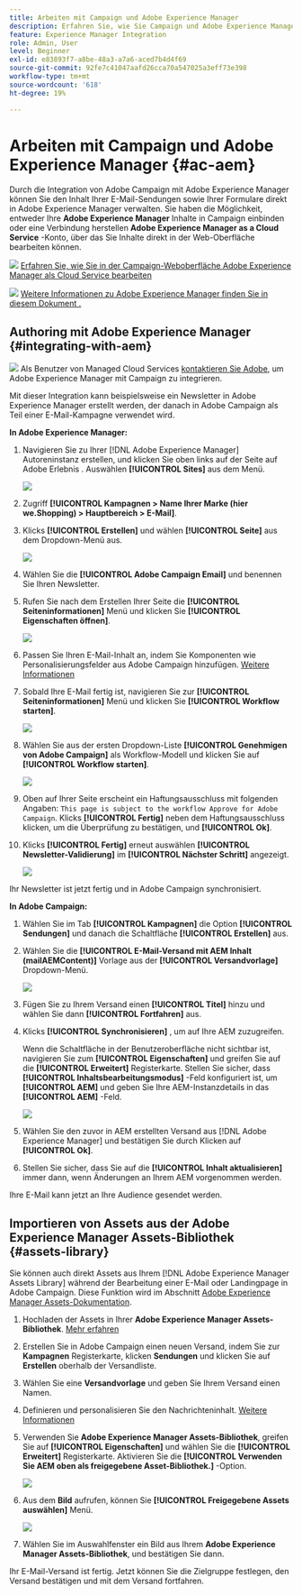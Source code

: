 ```yaml
---
title: Arbeiten mit Campaign und Adobe Experience Manager
description: Erfahren Sie, wie Sie Campaign und Adobe Experience Manager gemeinsam verwenden können
feature: Experience Manager Integration
role: Admin, User
level: Beginner
exl-id: e83893f7-a8be-48a3-a7a6-aced7b4d4f69
source-git-commit: 92fe7c41047aafd26cca70a547025a3eff73e398
workflow-type: tm+mt
source-wordcount: '618'
ht-degree: 19%

---
```


# Arbeiten mit Campaign und Adobe Experience Manager {#ac-aem}

Durch die Integration von Adobe Campaign mit Adobe Experience Manager können Sie den Inhalt Ihrer E-Mail-Sendungen sowie Ihrer Formulare direkt in Adobe Experience Manager verwalten. Sie haben die Möglichkeit, entweder Ihre **Adobe Experience Manager** Inhalte in Campaign einbinden oder eine Verbindung herstellen **Adobe Experience Manager as a Cloud Service** -Konto, über das Sie Inhalte direkt in der Web-Oberfläche bearbeiten können.

![](../assets/do-not-localize/book.png) [Erfahren Sie, wie Sie in der Campaign-Weboberfläche Adobe Experience Manager als Cloud Service bearbeiten](https://experienceleague.adobe.com/docs/campaign-web/v8/msg/email/content/integrations/aem-content.html?lang=en)

![](../assets/do-not-localize/book.png) [Weitere Informationen zu Adobe Experience Manager finden Sie in diesem Dokument .](https://experienceleague.adobe.com/docs/experience-manager-65/administering/integration/campaignonpremise.html?lang=de#aem-and-adobe-campaign-integration-workflow)

## Authoring mit Adobe Experience Manager {#integrating-with-aem}

![](../assets/do-not-localize/speech.png) Als Benutzer von Managed Cloud Services [kontaktieren Sie Adobe](../start/campaign-faq.md#support), um Adobe Experience Manager mit Campaign zu integrieren.

Mit dieser Integration kann beispielsweise ein Newsletter in Adobe Experience Manager erstellt werden, der danach in Adobe Campaign als Teil einer E-Mail-Kampagne verwendet wird.

**In Adobe Experience Manager:**

1. Navigieren Sie zu Ihrer [!DNL Adobe Experience Manager] Autoreninstanz erstellen, und klicken Sie oben links auf der Seite auf Adobe Erlebnis . Auswählen **[!UICONTROL Sites]** aus dem Menü.

   ![](assets/aem_authoring_1.png)

1. Zugriff **[!UICONTROL Kampagnen > Name Ihrer Marke (hier we.Shopping) > Hauptbereich > E-Mail]**.

1. Klicks **[!UICONTROL Erstellen]** und wählen **[!UICONTROL Seite]** aus dem Dropdown-Menü aus.

   ![](assets/aem_authoring_2.png)

1. Wählen Sie die **[!UICONTROL Adobe Campaign Email]** und benennen Sie Ihren Newsletter.

1. Rufen Sie nach dem Erstellen Ihrer Seite die **[!UICONTROL Seiteninformationen]** Menü und klicken Sie **[!UICONTROL Eigenschaften öffnen]**.

   ![](assets/aem_authoring_3.png)

1. Passen Sie Ihren E-Mail-Inhalt an, indem Sie Komponenten wie Personalisierungsfelder aus Adobe Campaign hinzufügen. [Weitere Informationen](https://experienceleague.adobe.com/docs/experience-manager-65/content/sites/authoring/aem-adobe-campaign/campaign.html?lang=en#editing-email-content)

1. Sobald Ihre E-Mail fertig ist, navigieren Sie zur **[!UICONTROL Seiteninformationen]** Menü und klicken Sie **[!UICONTROL Workflow starten]**.

   ![](assets/aem_authoring_4.png)

1. Wählen Sie aus der ersten Dropdown-Liste **[!UICONTROL Genehmigen von Adobe Campaign]** als Workflow-Modell und klicken Sie auf **[!UICONTROL Workflow starten]**.

   ![](assets/aem_authoring_5.png)

1. Oben auf Ihrer Seite erscheint ein Haftungsausschluss mit folgenden Angaben: `This page is subject to the workflow Approve for Adobe Campaign`. Klicks **[!UICONTROL Fertig]** neben dem Haftungsausschluss klicken, um die Überprüfung zu bestätigen, und **[!UICONTROL Ok]**.

1. Klicks **[!UICONTROL Fertig]** erneut auswählen **[!UICONTROL Newsletter-Validierung]** im **[!UICONTROL Nächster Schritt]** angezeigt.

   ![](assets/aem_authoring_6.png)

Ihr Newsletter ist jetzt fertig und in Adobe Campaign synchronisiert.

**In Adobe Campaign:**

1. Wählen Sie im Tab **[!UICONTROL Kampagnen]** die Option **[!UICONTROL Sendungen]** und danach die Schaltfläche **[!UICONTROL Erstellen]** aus.

1. Wählen Sie die **[!UICONTROL E-Mail-Versand mit AEM Inhalt (mailAEMContent)]** Vorlage aus der **[!UICONTROL Versandvorlage]** Dropdown-Menü.

   ![](assets/aem_authoring_7.png)

1. Fügen Sie zu Ihrem Versand einen **[!UICONTROL Titel]** hinzu und wählen Sie dann **[!UICONTROL Fortfahren]** aus.

1. Klicks **[!UICONTROL Synchronisieren]** , um auf Ihre AEM zuzugreifen.

   Wenn die Schaltfläche in der Benutzeroberfläche nicht sichtbar ist, navigieren Sie zum **[!UICONTROL Eigenschaften]** und greifen Sie auf die **[!UICONTROL Erweitert]** Registerkarte. Stellen Sie sicher, dass **[!UICONTROL Inhaltsbearbeitungsmodus]** -Feld konfiguriert ist, um **[!UICONTROL AEM]** und geben Sie Ihre AEM-Instanzdetails in das **[!UICONTROL AEM]** -Feld.

   ![](assets/aem_authoring_8.png)

1. Wählen Sie den zuvor in AEM erstellten Versand aus [!DNL Adobe Experience Manager] und bestätigen Sie durch Klicken auf **[!UICONTROL Ok]**.

1. Stellen Sie sicher, dass Sie auf die **[!UICONTROL Inhalt aktualisieren]** immer dann, wenn Änderungen an Ihrem AEM vorgenommen werden.

Ihre E-Mail kann jetzt an Ihre Audience gesendet werden.

## Importieren von Assets aus der Adobe Experience Manager Assets-Bibliothek {#assets-library}

Sie können auch direkt Assets aus Ihrem [!DNL Adobe Experience Manager Assets Library] während der Bearbeitung einer E-Mail oder Landingpage in Adobe Campaign. Diese Funktion wird im Abschnitt [Adobe Experience Manager Assets-Dokumentation](https://experienceleague.adobe.com/docs/experience-manager-65/content/assets/managing/manage-assets.html?lang=en).

1. Hochladen der Assets in Ihrer **Adobe Experience Manager Assets-Bibliothek**. [Mehr erfahren](https://experienceleague.adobe.com/docs/experience-manager-65/content/assets/managing/manage-assets.html?lang=en#uploading-assets)

1. Erstellen Sie in Adobe Campaign einen neuen Versand, indem Sie zur **Kampagnen** Registerkarte, klicken **Sendungen** und klicken Sie auf **Erstellen** oberhalb der Versandliste.

1. Wählen Sie eine **Versandvorlage** und geben Sie Ihrem Versand einen Namen.

1. Definieren und personalisieren Sie den Nachrichteninhalt. [Weitere Informationen](../send/email.md)

1. Verwenden Sie **Adobe Experience Manager Assets-Bibliothek**, greifen Sie auf **[!UICONTROL Eigenschaften]** und wählen Sie die **[!UICONTROL Erweitert]** Registerkarte. Aktivieren Sie die **[!UICONTROL Verwenden Sie AEM oben als freigegebene Asset-Bibliothek.]** -Option.

   ![](assets/aem_authoring_9.png)

1. Aus dem **Bild** aufrufen, können Sie **[!UICONTROL Freigegebene Assets auswählen]** Menü.

   ![](assets/aem_authoring_10.png)

1. Wählen Sie im Auswahlfenster ein Bild aus Ihrem **Adobe Experience Manager Assets-Bibliothek**, und bestätigen Sie dann.

Ihr E-Mail-Versand ist fertig. Jetzt können Sie die Zielgruppe festlegen, den Versand bestätigen und mit dem Versand fortfahren.
